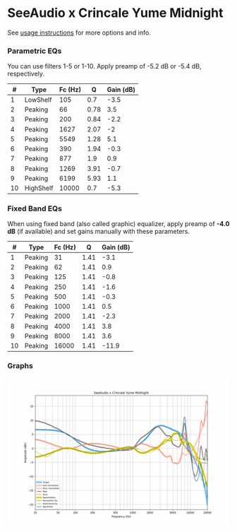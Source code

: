 # SeeAudio x Crincale Yume Midnight
See [usage instructions](https://github.com/jaakkopasanen/AutoEq#usage) for more options and info.

### Parametric EQs
You can use filters 1-5 or 1-10. Apply preamp of -5.2 dB or -5.4 dB, respectively.

|   # | Type      |   Fc (Hz) |    Q |   Gain (dB) |
|-----|-----------|-----------|------|-------------|
|   1 | LowShelf  |       105 | 0.7  |        -3.5 |
|   2 | Peaking   |        66 | 0.78 |         3.5 |
|   3 | Peaking   |       200 | 0.84 |        -2.2 |
|   4 | Peaking   |      1627 | 2.07 |        -2   |
|   5 | Peaking   |      5549 | 1.28 |         5.1 |
|   6 | Peaking   |       390 | 1.94 |        -0.3 |
|   7 | Peaking   |       877 | 1.9  |         0.9 |
|   8 | Peaking   |      1269 | 3.91 |        -0.7 |
|   9 | Peaking   |      6199 | 5.93 |         1.1 |
|  10 | HighShelf |     10000 | 0.7  |        -5.3 |

### Fixed Band EQs
When using fixed band (also called graphic) equalizer, apply preamp of **-4.0 dB** (if available) and set gains manually with these parameters.

|   # | Type    |   Fc (Hz) |    Q |   Gain (dB) |
|-----|---------|-----------|------|-------------|
|   1 | Peaking |        31 | 1.41 |        -3.1 |
|   2 | Peaking |        62 | 1.41 |         0.9 |
|   3 | Peaking |       125 | 1.41 |        -0.8 |
|   4 | Peaking |       250 | 1.41 |        -1.6 |
|   5 | Peaking |       500 | 1.41 |        -0.3 |
|   6 | Peaking |      1000 | 1.41 |         0.5 |
|   7 | Peaking |      2000 | 1.41 |        -2.3 |
|   8 | Peaking |      4000 | 1.41 |         3.8 |
|   9 | Peaking |      8000 | 1.41 |         3.6 |
|  10 | Peaking |     16000 | 1.41 |       -11.9 |

### Graphs
![](./SeeAudio%20x%20Crincale%20Yume%20Midnight.png)
